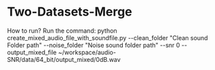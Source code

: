 # Two-Datasets-Merge
How to run?
Run the command:
   python create_mixed_audio_file_with_soundfile.py --clean_folder "Clean sound Folder path" --noise_folder "Noise sound folder path" --snr 0 --output_mixed_file ~/workspace/audio-SNR/data/64_bit/output_mixed/0dB.wav

